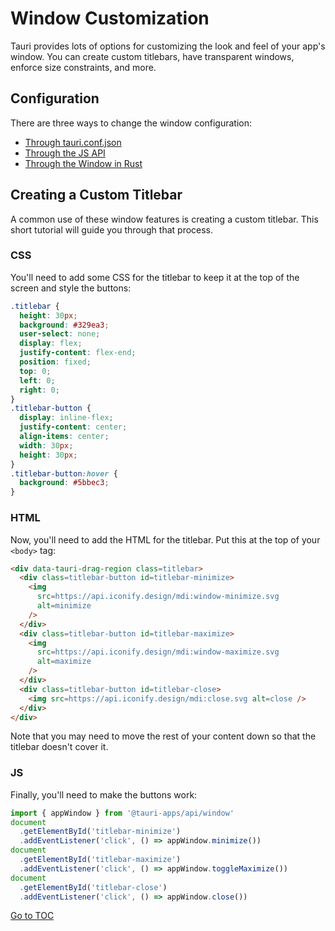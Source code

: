 # Window Customization

Tauri provides lots of options for customizing the look and feel of your app's window. You can create custom titlebars, have transparent windows, enforce size constraints, and more.

## Configuration

There are three ways to change the window configuration:

- [Through tauri.conf.json](../../api/config.md#tauri.windows)
- [Through the JS API](../../api/js/window.md#webviewwindow)
- [Through the Window in Rust](https://docs.rs/tauri/1/tauri/window/struct.Window.html)

## Creating a Custom Titlebar

A common use of these window features is creating a custom titlebar. This short tutorial will guide you through that process.

### CSS

You'll need to add some CSS for the titlebar to keep it at the top of the screen and style the buttons:

```css
.titlebar {
  height: 30px;
  background: #329ea3;
  user-select: none;
  display: flex;
  justify-content: flex-end;
  position: fixed;
  top: 0;
  left: 0;
  right: 0;
}
.titlebar-button {
  display: inline-flex;
  justify-content: center;
  align-items: center;
  width: 30px;
  height: 30px;
}
.titlebar-button:hover {
  background: #5bbec3;
}
```

### HTML

Now, you'll need to add the HTML for the titlebar. Put this at the top of your `<body>` tag:

```html
<div data-tauri-drag-region class=titlebar>
  <div class=titlebar-button id=titlebar-minimize>
    <img
      src=https://api.iconify.design/mdi:window-minimize.svg
      alt=minimize
    />
  </div>
  <div class=titlebar-button id=titlebar-maximize>
    <img
      src=https://api.iconify.design/mdi:window-maximize.svg
      alt=maximize
    />
  </div>
  <div class=titlebar-button id=titlebar-close>
    <img src=https://api.iconify.design/mdi:close.svg alt=close />
  </div>
</div>
```

Note that you may need to move the rest of your content down so that the titlebar doesn't cover it.



### JS

Finally, you'll need to make the buttons work:

```js
import { appWindow } from '@tauri-apps/api/window'
document
  .getElementById('titlebar-minimize')
  .addEventListener('click', () => appWindow.minimize())
document
  .getElementById('titlebar-maximize')
  .addEventListener('click', () => appWindow.toggleMaximize())
document
  .getElementById('titlebar-close')
  .addEventListener('click', () => appWindow.close())
```
<span style='float: footnote;'><a href="../../index.html#toc">Go to TOC</a></span>

